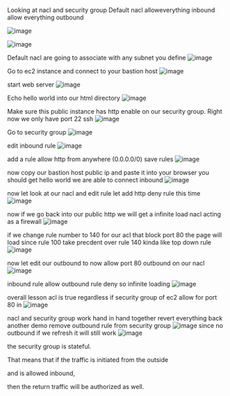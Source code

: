 Looking at nacl and security group
Default nacl
alloweverything  inbound allow everything outbound

![image](https://github.com/VietTheBarbarian/AWS-Security-Stuff/assets/56415307/adebdbf0-9a54-4de3-8f42-8bd7263c7bf4)

![image](https://github.com/VietTheBarbarian/AWS-Security-Stuff/assets/56415307/87cad317-d4d4-436f-8ba5-e6f1b6c31ad0)

Default nacl are going to associate with any subnet you define 
![image](https://github.com/VietTheBarbarian/AWS-Security-Stuff/assets/56415307/c62644c1-8f7c-4b81-a6cc-6934b8bea6e6)

Go to ec2 instance and connect to your bastion host
![image](https://github.com/VietTheBarbarian/AWS-Security-Stuff/assets/56415307/f7ace89f-2786-47b9-82f0-cacb8c5d53ea)

start web server 
![image](https://github.com/VietTheBarbarian/AWS-Security-Stuff/assets/56415307/b7060bfe-fc30-4a6a-8a7d-d910b25d2c2c)

Echo hello world into our html directory 
![image](https://github.com/VietTheBarbarian/AWS-Security-Stuff/assets/56415307/5eadb4b6-8f83-4c30-9250-1606411dc9b5)

Make sure this public instance has http enable on our security group. Right now we only have port 22 ssh
![image](https://github.com/VietTheBarbarian/AWS-Security-Stuff/assets/56415307/43a68779-4e94-4c5a-b6fa-7d8ef0858f1e)

Go to security group
![image](https://github.com/VietTheBarbarian/AWS-Security-Stuff/assets/56415307/8a40619c-f17d-4295-baa3-1e0ab7c6d585)

edit inbound rule
![image](https://github.com/VietTheBarbarian/AWS-Security-Stuff/assets/56415307/8155de95-79fa-4880-9d4e-64282912d0be)

add a rule
allow http from anywhere (0.0.0.0/0)
save rules
![image](https://github.com/VietTheBarbarian/AWS-Security-Stuff/assets/56415307/a3671f18-ba1f-49f5-b2e5-740e14d29b67)

now copy our bastion host public ip and paste it into your browser 
you should get hello world 
we are able to connect inbound
![image](https://github.com/VietTheBarbarian/AWS-Security-Stuff/assets/56415307/c03af641-67b9-4780-8bb7-05f5117d7fe1)

now let look at our nacl and edit rule
let add http deny rule this time
![image](https://github.com/VietTheBarbarian/AWS-Security-Stuff/assets/56415307/2a922269-eeac-4ab8-b75e-a82021e0a39d)

now if we go back into our public http we will get a infinite load 
nacl acting as a firewall
![image](https://github.com/VietTheBarbarian/AWS-Security-Stuff/assets/56415307/3551fc01-3891-453e-a74d-be5064495c85)

if we change rule number to 140 for our acl that block port 80 
the page will load
since rule 100 take precdent over rule 140 kinda like top down rule
![image](https://github.com/VietTheBarbarian/AWS-Security-Stuff/assets/56415307/2c914a91-5e78-45f0-99e9-9078a5218008)

now let edit our outbound to now allow port 80 outbound on our nacl
![image](https://github.com/VietTheBarbarian/AWS-Security-Stuff/assets/56415307/23246f0e-4070-47ab-80f8-f1bcfa4b74d4)

inbound rule allow outbound rule deny
so infinite loading 
![image](https://github.com/VietTheBarbarian/AWS-Security-Stuff/assets/56415307/46f0ed23-6199-4816-9450-1a3e2b597fcd)

overall lesson acl is true regardless if security group of ec2 allow for port 80 in
![image](https://github.com/VietTheBarbarian/AWS-Security-Stuff/assets/56415307/d694a4f3-1874-45a5-8a4a-9435f9529ca2)

nacl and security group work hand in hand together
revert everything back 
another demo
remove outbound rule from security group 
![image](https://github.com/VietTheBarbarian/AWS-Security-Stuff/assets/56415307/1a021b58-9da8-4ba1-a276-8040235c3150)
since no outbound if we refresh it will still work
![image](https://github.com/VietTheBarbarian/AWS-Security-Stuff/assets/56415307/d03328e0-4f30-473d-abd3-995278514106)

the security group is stateful.

That means that if the traffic is initiated from the outside

and is allowed inbound,

then the return traffic will be authorized as well.
